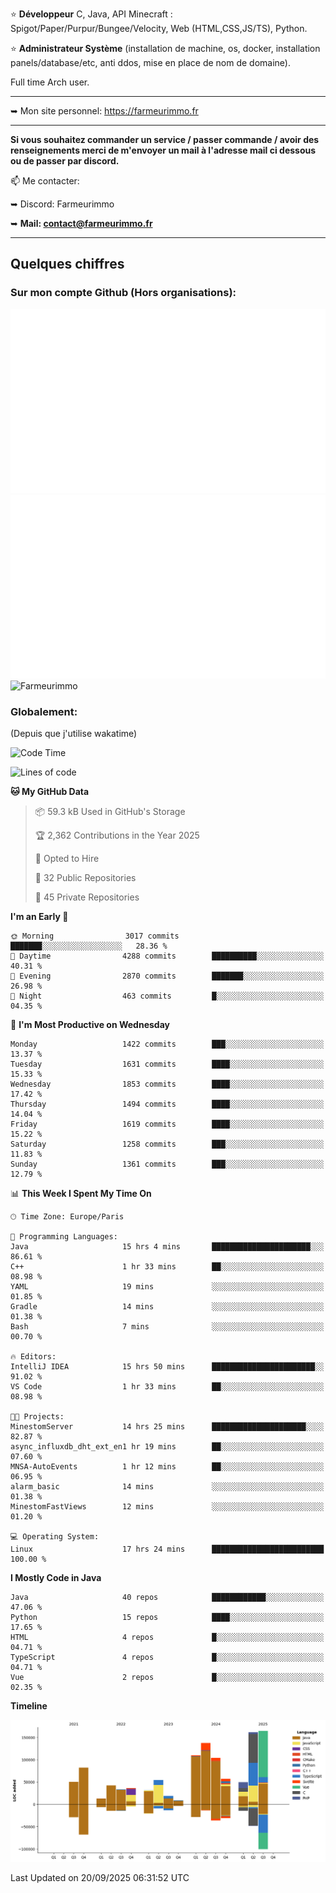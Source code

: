 ⭐ **Développeur** C, Java, API Minecraft : Spigot/Paper/Purpur/Bungee/Velocity, Web (HTML,CSS,JS/TS), Python.

⭐ **Administrateur Système** (installation de machine, os, docker, installation panels/database/etc, anti ddos, mise en place de nom de domaine).

Full time Arch user.

---

➥ Mon site personnel: https://farmeurimmo.fr

---

**Si vous souhaitez commander un service / passer commande / avoir des renseignements merci de m'envoyer un mail à l'adresse mail ci dessous ou de passer par discord.**

📫 Me contacter:
 
   ➥ Discord: Farmeurimmo
   
   ➥ **Mail: contact@farmeurimmo.fr**

---
## Quelques chiffres

### Sur mon compte Github (Hors organisations):

<a href="https://github.com/Farmeurimmo/github-stats">
<img src="https://github.com/Farmeurimmo/github-stats/blob/master/generated/overview.svg#gh-dark-mode-only" />
<img src="https://github.com/Farmeurimmo/github-stats/blob/master/generated/languages.svg#gh-dark-mode-only" />
</a>

<img src="https://komarev.com/ghpvc/?username=Farmeurimmo" alt="Farmeurimmo" />

### Globalement:

(Depuis que j'utilise wakatime)
<!--START_SECTION:waka-->
![Code Time](http://img.shields.io/badge/Code%20Time-2%2C469%20hrs%2047%20mins-blue)

![Lines of code](https://img.shields.io/badge/From%20Hello%20World%20I%27ve%20Written-1.2%20million%20lines%20of%20code-blue)

**🐱 My GitHub Data** 

> 📦 59.3 kB Used in GitHub's Storage 
 > 
> 🏆 2,362 Contributions in the Year 2025
 > 
> 💼 Opted to Hire
 > 
> 📜 32 Public Repositories 
 > 
> 🔑 45 Private Repositories 
 > 
**I'm an Early 🐤** 

```text
🌞 Morning                3017 commits        ███████░░░░░░░░░░░░░░░░░░   28.36 % 
🌆 Daytime                4288 commits        ██████████░░░░░░░░░░░░░░░   40.31 % 
🌃 Evening                2870 commits        ███████░░░░░░░░░░░░░░░░░░   26.98 % 
🌙 Night                  463 commits         █░░░░░░░░░░░░░░░░░░░░░░░░   04.35 % 
```
📅 **I'm Most Productive on Wednesday** 

```text
Monday                   1422 commits        ███░░░░░░░░░░░░░░░░░░░░░░   13.37 % 
Tuesday                  1631 commits        ████░░░░░░░░░░░░░░░░░░░░░   15.33 % 
Wednesday                1853 commits        ████░░░░░░░░░░░░░░░░░░░░░   17.42 % 
Thursday                 1494 commits        ████░░░░░░░░░░░░░░░░░░░░░   14.04 % 
Friday                   1619 commits        ████░░░░░░░░░░░░░░░░░░░░░   15.22 % 
Saturday                 1258 commits        ███░░░░░░░░░░░░░░░░░░░░░░   11.83 % 
Sunday                   1361 commits        ███░░░░░░░░░░░░░░░░░░░░░░   12.79 % 
```


📊 **This Week I Spent My Time On** 

```text
🕑︎ Time Zone: Europe/Paris

💬 Programming Languages: 
Java                     15 hrs 4 mins       ██████████████████████░░░   86.61 % 
C++                      1 hr 33 mins        ██░░░░░░░░░░░░░░░░░░░░░░░   08.98 % 
YAML                     19 mins             ░░░░░░░░░░░░░░░░░░░░░░░░░   01.85 % 
Gradle                   14 mins             ░░░░░░░░░░░░░░░░░░░░░░░░░   01.38 % 
Bash                     7 mins              ░░░░░░░░░░░░░░░░░░░░░░░░░   00.70 % 

🔥 Editors: 
IntelliJ IDEA            15 hrs 50 mins      ███████████████████████░░   91.02 % 
VS Code                  1 hr 33 mins        ██░░░░░░░░░░░░░░░░░░░░░░░   08.98 % 

🐱‍💻 Projects: 
MinestomServer           14 hrs 25 mins      █████████████████████░░░░   82.87 % 
async_influxdb_dht_ext_en1 hr 19 mins        ██░░░░░░░░░░░░░░░░░░░░░░░   07.60 % 
MNSA-AutoEvents          1 hr 12 mins        ██░░░░░░░░░░░░░░░░░░░░░░░   06.95 % 
alarm_basic              14 mins             ░░░░░░░░░░░░░░░░░░░░░░░░░   01.38 % 
MinestomFastViews        12 mins             ░░░░░░░░░░░░░░░░░░░░░░░░░   01.20 % 

💻 Operating System: 
Linux                    17 hrs 24 mins      █████████████████████████   100.00 % 
```

**I Mostly Code in Java** 

```text
Java                     40 repos            ████████████░░░░░░░░░░░░░   47.06 % 
Python                   15 repos            ████░░░░░░░░░░░░░░░░░░░░░   17.65 % 
HTML                     4 repos             █░░░░░░░░░░░░░░░░░░░░░░░░   04.71 % 
TypeScript               4 repos             █░░░░░░░░░░░░░░░░░░░░░░░░   04.71 % 
Vue                      2 repos             █░░░░░░░░░░░░░░░░░░░░░░░░   02.35 % 
```



**Timeline**

![Lines of Code chart](https://raw.githubusercontent.com/Farmeurimmo/Farmeurimmo/main/assets/bar_graph.png)


 Last Updated on 20/09/2025 06:31:52 UTC
<!--END_SECTION:waka-->
